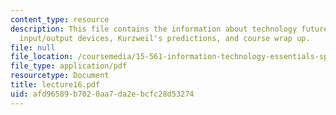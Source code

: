 ```yaml
---
content_type: resource
description: This file contains the information about technology futures, communications,
  input/output devices, Kurzweil's predictions, and course wrap up.
file: null
file_location: /coursemedia/15-561-information-technology-essentials-spring-2005/afd96589b7020aa7da2ebcfc28d53274_lecture16.pdf
file_type: application/pdf
resourcetype: Document
title: lecture16.pdf
uid: afd96589-b702-0aa7-da2e-bcfc28d53274
---
```

